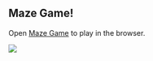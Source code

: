 ## Maze Game!
Open [Maze Game](https://storrsoft-maze.netlify.app) to play in the browser.

![](https://imgur.com/dRWzhJE.gif)
